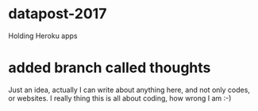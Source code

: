 # datapost-2017
Holding Heroku apps

# added branch called thoughts
Just an idea, actually I can write about anything here, and not only codes, or websites.
I really thing this is all about coding, how wrong I am :-)
